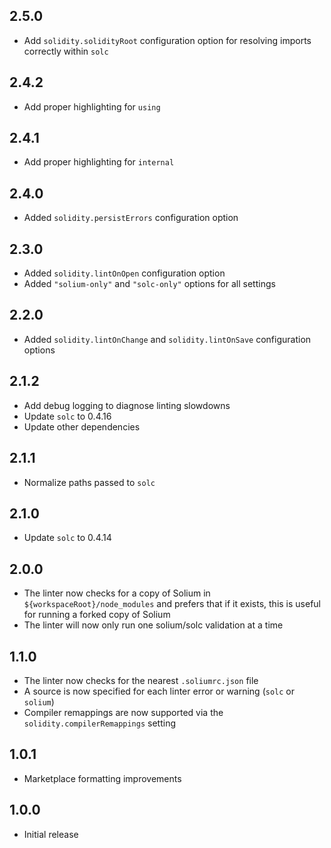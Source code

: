 ## 2.5.0

- Add `solidity.solidityRoot` configuration option for resolving imports correctly within `solc`

## 2.4.2

- Add proper highlighting for `using`

## 2.4.1

- Add proper highlighting for `internal`

## 2.4.0

- Added `solidity.persistErrors` configuration option

## 2.3.0

- Added `solidity.lintOnOpen` configuration option
- Added `"solium-only"` and `"solc-only"` options for all settings

## 2.2.0

- Added `solidity.lintOnChange` and `solidity.lintOnSave` configuration options

## 2.1.2

- Add debug logging to diagnose linting slowdowns
- Update `solc` to 0.4.16
- Update other dependencies

## 2.1.1

- Normalize paths passed to `solc`

## 2.1.0

- Update `solc` to 0.4.14

## 2.0.0

- The linter now checks for a copy of Solium in `${workspaceRoot}/node_modules` and prefers that if it exists, this is useful for running a forked copy of Solium
- The linter will now only run one solium/solc validation at a time

## 1.1.0

- The linter now checks for the nearest `.soliumrc.json` file
- A source is now specified for each linter error or warning (`solc` or `solium`)
- Compiler remappings are now supported via the `solidity.compilerRemappings` setting

## 1.0.1

- Marketplace formatting improvements

## 1.0.0

- Initial release
